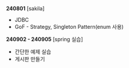 **240801**
[sakila]
* JDBC
* GoF - Strategy, Singleton Pattern(enum 사용)<br/>

**240902 - 240905**
[spring 실습]
* 간단한 예제 실습
* 게시판 만들기
